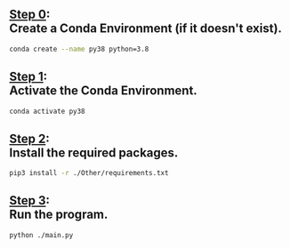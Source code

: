 ## <u>Step 0</u>:<br>Create a Conda Environment (if it doesn't exist).
```bash
conda create --name py38 python=3.8
```

## <u>Step 1</u>:<br>Activate the Conda Environment.
```bash
conda activate py38
```

## <u>Step 2</u>:<br>Install the required packages.
```bash
pip3 install -r ./Other/requirements.txt
```

## <u>Step 3</u>:<br>Run the program.
```bash
python ./main.py
```